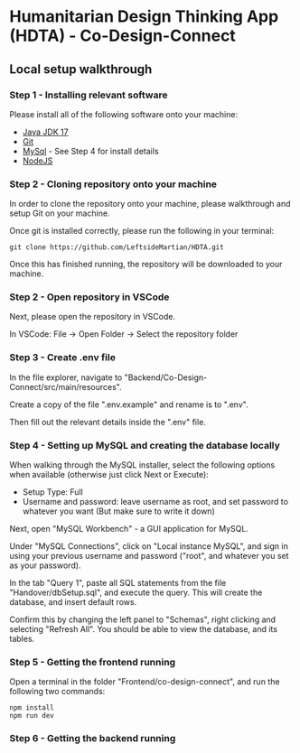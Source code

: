 # Humanitarian Design Thinking App (HDTA) - Co-Design-Connect

## Local setup walkthrough
### Step 1 - Installing relevant software
Please install all of the following software onto your machine:
- [Java JDK 17](https://learn.microsoft.com/en-us/java/openjdk/download#openjdk-17)
- [Git](https://git-scm.com/downloads)
- [MySql](https://dev.mysql.com/downloads/installer/) - See Step 4 for install details
- [NodeJS](https://nodejs.org/en/download/current)

### Step 2 - Cloning repository onto your machine
In order to clone the repository onto your machine, please walkthrough and setup Git on your machine.

Once git is installed correctly, please run the following in your terminal:
```
git clone https://github.com/LeftsideMartian/HDTA.git
```
Once this has finished running, the repository will be downloaded to your machine.

### Step 2 - Open repository in VSCode
Next, please open the repository in VSCode.

In VSCode: File -> Open Folder -> Select the repository folder

### Step 3 - Create .env file
In the file explorer, navigate to "Backend/Co-Design-Connect/src/main/resources".

Create a copy of the file ".env.example" and rename is to ".env".

Then fill out the relevant details inside the ".env" file.

### Step 4 - Setting up MySQL and creating the database locally
When walking through the MySQL installer, select the following options when available (otherwise just click Next or Execute):
- Setup Type: Full
- Username and password: leave username as root, and set password to whatever you want (But make sure to write it down)

Next, open "MySQL Workbench" - a GUI application for MySQL.

Under "MySQL Connections", click on "Local instance MySQL", and sign in using your previous username and password ("root", and whatever you set as your password).

In the tab "Query 1", paste all SQL statements from the file "Handover/dbSetup.sql", and execute the query. This will create the database, and insert default rows.

Confirm this by changing the left panel to "Schemas", right clicking and selecting "Refresh All". You should be able to view the database, and its tables.

### Step 5 - Getting the frontend running
Open a terminal in the folder "Frontend/co-design-connect", and run the following two commands:
```
npm install
npm run dev
```

### Step 6 - Getting the backend running